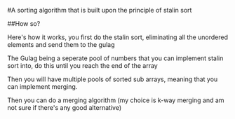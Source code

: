 #A sorting algorithm that is built upon the principle of stalin sort

##How so?

Here's how it works, you first do the stalin sort, eliminating all the unordered elements and send them to the gulag

The Gulag being a seperate pool of numbers that you can implement stalin sort into, do this until you reach the end of the array

Then you will have multiple pools of sorted sub arrays, meaning that you can implement merging.

Then you can do a merging algorithm (my choice is k-way merging and am not sure if there's any good alternative)
